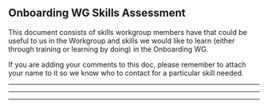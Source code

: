 ## Onboarding WG Skills Assessment

This document consists of skills workgroup members have that could be useful to us in the Workgroup and skills we would like to learn (either through training or learning by doing) in the Onboarding WG.



If you are adding your comments to this doc, please remember to attach your name to it so we know who to contact for a particular skill needed.









****

****

****













